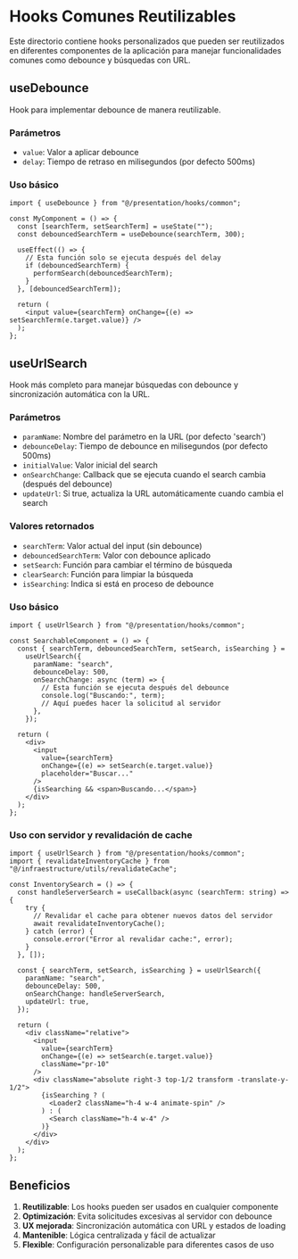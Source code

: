 # Hooks Comunes Reutilizables

Este directorio contiene hooks personalizados que pueden ser reutilizados en diferentes componentes de la aplicación para manejar funcionalidades comunes como debounce y búsquedas con URL.

## useDebounce

Hook para implementar debounce de manera reutilizable.

### Parámetros

- `value`: Valor a aplicar debounce
- `delay`: Tiempo de retraso en milisegundos (por defecto 500ms)

### Uso básico

```tsx
import { useDebounce } from "@/presentation/hooks/common";

const MyComponent = () => {
  const [searchTerm, setSearchTerm] = useState("");
  const debouncedSearchTerm = useDebounce(searchTerm, 300);

  useEffect(() => {
    // Esta función solo se ejecuta después del delay
    if (debouncedSearchTerm) {
      performSearch(debouncedSearchTerm);
    }
  }, [debouncedSearchTerm]);

  return (
    <input value={searchTerm} onChange={(e) => setSearchTerm(e.target.value)} />
  );
};
```

## useUrlSearch

Hook más completo para manejar búsquedas con debounce y sincronización automática con la URL.

### Parámetros

- `paramName`: Nombre del parámetro en la URL (por defecto 'search')
- `debounceDelay`: Tiempo de debounce en milisegundos (por defecto 500ms)
- `initialValue`: Valor inicial del search
- `onSearchChange`: Callback que se ejecuta cuando el search cambia (después del debounce)
- `updateUrl`: Si true, actualiza la URL automáticamente cuando cambia el search

### Valores retornados

- `searchTerm`: Valor actual del input (sin debounce)
- `debouncedSearchTerm`: Valor con debounce aplicado
- `setSearch`: Función para cambiar el término de búsqueda
- `clearSearch`: Función para limpiar la búsqueda
- `isSearching`: Indica si está en proceso de debounce

### Uso básico

```tsx
import { useUrlSearch } from "@/presentation/hooks/common";

const SearchableComponent = () => {
  const { searchTerm, debouncedSearchTerm, setSearch, isSearching } =
    useUrlSearch({
      paramName: "search",
      debounceDelay: 500,
      onSearchChange: async (term) => {
        // Esta función se ejecuta después del debounce
        console.log("Buscando:", term);
        // Aquí puedes hacer la solicitud al servidor
      },
    });

  return (
    <div>
      <input
        value={searchTerm}
        onChange={(e) => setSearch(e.target.value)}
        placeholder="Buscar..."
      />
      {isSearching && <span>Buscando...</span>}
    </div>
  );
};
```

### Uso con servidor y revalidación de cache

```tsx
import { useUrlSearch } from "@/presentation/hooks/common";
import { revalidateInventoryCache } from "@/infraestructure/utils/revalidateCache";

const InventorySearch = () => {
  const handleServerSearch = useCallback(async (searchTerm: string) => {
    try {
      // Revalidar el cache para obtener nuevos datos del servidor
      await revalidateInventoryCache();
    } catch (error) {
      console.error("Error al revalidar cache:", error);
    }
  }, []);

  const { searchTerm, setSearch, isSearching } = useUrlSearch({
    paramName: "search",
    debounceDelay: 500,
    onSearchChange: handleServerSearch,
    updateUrl: true,
  });

  return (
    <div className="relative">
      <input
        value={searchTerm}
        onChange={(e) => setSearch(e.target.value)}
        className="pr-10"
      />
      <div className="absolute right-3 top-1/2 transform -translate-y-1/2">
        {isSearching ? (
          <Loader2 className="h-4 w-4 animate-spin" />
        ) : (
          <Search className="h-4 w-4" />
        )}
      </div>
    </div>
  );
};
```

## Beneficios

1. **Reutilizable**: Los hooks pueden ser usados en cualquier componente
2. **Optimización**: Evita solicitudes excesivas al servidor con debounce
3. **UX mejorada**: Sincronización automática con URL y estados de loading
4. **Mantenible**: Lógica centralizada y fácil de actualizar
5. **Flexible**: Configuración personalizable para diferentes casos de uso
